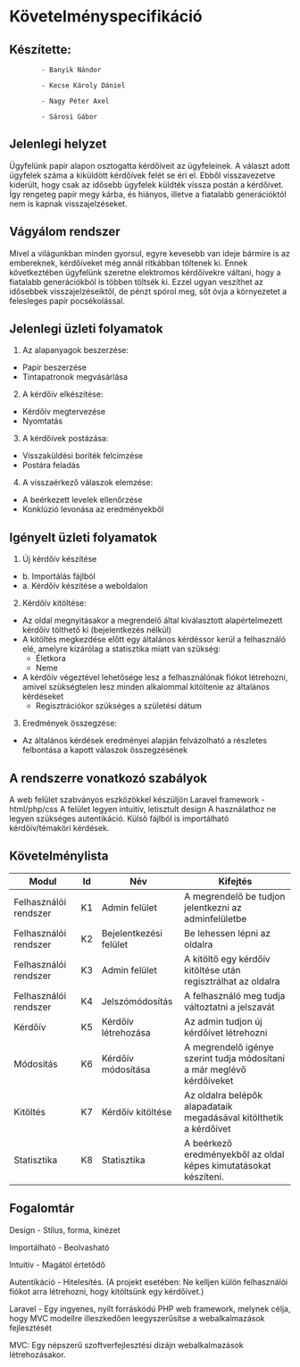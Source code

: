 # Követelményspecifikáció

## Készítette: 
            - Banyik Nándor

            - Kecse Károly Dániel
            
            - Nagy Péter Axel
           
            - Sárosi Gábor
## Jelenlegi helyzet
Ügyfelünk papír alapon osztogatta kérdőíveit az ügyfeleinek. A választ adott ügyfelek száma a kiküldött kérdőívek felét se éri el. Ebből visszavezetve kiderült, hogy csak az idősebb ügyfelek küldték vissza postán a kérdőívet. Így rengeteg papír megy kárba, és hiányos, illetve a fiatalabb generációktól nem is kapnak visszajelzéseket.
## Vágyálom rendszer
Mivel a világunkban minden gyorsul, egyre kevesebb van ideje bármire is az embereknek, kérdőíveket még annál ritkábban töltenek ki. Ennek következtében ügyfelünk szeretne elektromos kérdőívekre váltani, hogy a fiatalabb generációkból is többen töltsék ki. Ezzel ugyan veszíthet az idősebbek visszajelzéseiktől, de pénzt spórol meg, sőt óvja a környezetet a felesleges papír pocsékolással.
## Jelenlegi üzleti folyamatok

 1. Az alapanyagok beszerzése:
  - Papír beszerzése
  - Tintapatronok megvásárlása
 2. A kérdőív elkészítése:
  - Kérdőív megtervezése
  - Nyomtatás
 3. A kérdőívek postázása:
  - Visszaküldési boríték felcímzése
  - Postára feladás
 4. A visszaérkező válaszok elemzése:
  - A beérkezett levelek ellenőrzése
  - Konklúzió levonása az eredményekből


## Igényelt üzleti folyamatok
 1. Új kérdőív készítése
  - b. Importálás fájlból
  - a. Kérdőív készítése a weboldalon
 2. Kérdőív kitöltése:
  - Az oldal megnyitásakor a megrendelő által kiválasztott alapértelmezett kérdőív tölthető ki (bejelentkezés nélkül)
  - A kitöltés megkezdése előtt egy általános kérdéssor kerül a felhasználó elé, amelyre kizárólag a statisztika miatt van szükség:
    - Életkora
    - Neme
  - A kérdőív végeztével lehetősége lesz a felhasználónak fiókot létrehozni, amivel szükségtelen lesz minden alkalommal kitöltenie az általános kérdéseket
    - Regisztrációkor szükséges a születési dátum         
 3. Eredmények összegzése:
  - Az általános kérdések eredményei alapján felvázolható a részletes felbontása a kapott válaszok összegzésének



## A rendszerre vonatkozó szabályok
A web felület szabványos eszközökkel készüljön
Laravel framework - html/php/css
A felület legyen intuitív, letisztult design
A használathoz ne legyen szükséges autentikáció.
Külső fájlból is importálható kérdőív/témaköri kérdések.

## Követelménylista

| Modul  | Id | Név | Kifejtés |
| ------------- | ------------- | ------------- | -------------|
| Felhasználói rendszer | K1  | Admin felület | A megrendelő be tudjon jelentkezni az adminfelületbe |
| Felhasználói rendszer | K2  | Bejelentkezési felület | Be lehessen lépni az oldalra |
| Felhasználói rendszer | K3  | Admin felület | A kitöltő egy kérdőív kitöltése után regisztrálhat az oldalra |
| Felhasználói rendszer | K4  | Jelszómódosítás | A felhasználó meg tudja változtatni a jelszavát |
| Kérdőív | K5  | Kérdőív létrehozása | Az admin tudjon új kérdőívet létrehozni |
| Módosítás  | K6  | Kérdőív módosítása | A megrendelő igénye szerint tudja módosítani a már meglévő kérdőíveket |
| Kitöltés | K7  | Kérdőív kitöltése | Az oldalra belépők alapadataik megadásával kitölthetik a kérdőívet |
| Statisztika  | K8  | Statisztika | A beérkező eredményekből az oldal képes kimutatásokat készíteni. |

## Fogalomtár 
Design - Stílus, forma, kinézet

Importálható - Beolvasható

Intuitív - Magától értetődő

Autentikáció - Hitelesítés. (A projekt esetében: Ne kelljen külön felhasználói fiókot arra létrehozni, hogy kitöltsünk egy kérdőívet.)

Laravel - Egy ingyenes, nyílt forráskódú PHP web framework, melynek célja, hogy MVC modellre illeszkedően leegyszerűsítse a webalkalmazások fejlesztését

MVC: Egy népszerű szoftverfejlesztési dizájn webalkalmazások létrehozásakor.

